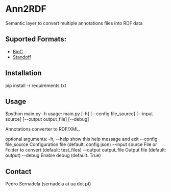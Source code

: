 Ann2RDF
=======

Semantic layer to convert multiple annotations files into RDF data

## Suported Formats:
  - [BioC](http://bioc.sourceforge.net/)
  - [Standoff](http://brat.nlplab.org/standoff.html)
  
## Installation

 pip install -r requirements.txt

## Usage
  

  $python main.py -h
  usage: main.py [-h] [--config file_source] [--input source]
                 [--output output_file] [--debug]
  
  Annotations converter to RDF/XML.
  
  optional arguments:
    -h, --help            show this help message and exit
    --config file_source  Configuration file (default: config.json)
    --input source        File or Folder to convert (default: test_files)
    --output output_file  Output file (default: output)
    --debug               Enable debug (default: True)
  
## Contact

Pedro Sernadela (sernadela at ua dot pt)
